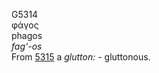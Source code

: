 <body>
  <p>G5314<br>  φάγος  <br> phagos  <br><i>fag‘-os </i><br>From <a href="g5315.htm">5315</a>  a <i>glutton:</i> - gluttonous.<br></p>
 </body>